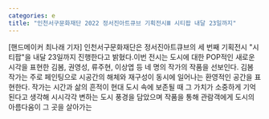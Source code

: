 ```yaml
---
categories: e
title: "인천서구문화재단 2022 정서진아트큐브 기획전시Ⅲ 시티팝 내달 23일까지"
---
```

[핸드메이커 최나래 기자] 인천서구문화재단은 정서진아트큐브의 세 번째 기획전시 "시티팝"을 내달 23일까지 진행한다고 밝혔다.이번 전시는 도시에 대한 POP적인 새로운 시각을 표현한 김봄, 권영성, 류주현, 이상엽 등 네 명의 작가의 작품을 선보인다. 김봄 작가는 주로 페인팅으로 시공간의 해체와 재구성이 동시에 일어나는 환영적인 공간을 표현한다. 작가는 시간과 삶의 흔적이 현대 도시 속에 보존될 때 그 가치가 소중하게 기억된다고 생각해 시시각각 변하는 도시 풍경을 담았으며 작품을 통해 관람객에게 도시의 아름다움이 그 곳을 살아가는
